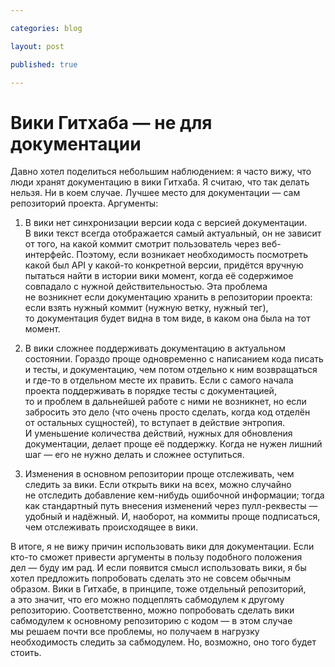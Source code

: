```yaml
---

categories: blog

layout: post

published: true

---
```


# Вики Гитхаба — не для документации

Давно хотел поделиться небольшим наблюдением: я часто вижу, что люди хранят документацию в вики Гитхаба. Я считаю, что так делать нельзя. Ни в коем случае. Лучшее место для документации — сам репозиторий проекта. Аргументы:

1. В вики нет синхронизации версии кода с версией документации. В вики текст всегда отображается самый актуальный, он не зависит от того, на какой коммит смотрит пользователь через веб-интерфейс. Поэтому, если возникает необходимость посмотреть какой был API у какой-то конкретной версии, придётся вручную пытаться найти в истории вики момент, когда её содержимое совпадало с нужной действительностью. Эта проблема не возникнет если документацию хранить в репозитории проекта: если взять нужный коммит (нужную ветку, нужный тег), то документация будет видна в том виде, в каком она была на тот момент.

2. В вики сложнее поддерживать документацию в актуальном состоянии. Гораздо проще одновременно с написанием кода писать и тесты, и документацию, чем потом отдельно к ним возвращаться и где-то в отдельном месте их править. Если с самого начала проекта поддерживать в порядке тесты с документацией, то и проблем в дальнейшей работе с ними не возникнет, но если забросить это дело (что очень просто сделать, когда код отделён от остальных сущностей), то вступает в действие энтропия. И уменьшение количества действий, нужных для обновления документации, делает проще её поддержку. Когда не нужен лишний шаг — его не нужно делать и сложнее оступиться.

3. Изменения в основном репозитории проще отслеживать, чем следить за вики. Если открыть вики на всех, можно случайно не отследить добавление кем-нибудь ошибочной информации; тогда как стандартный путь внесения изменений через пулл-реквесты — удобный и надёжный. И, наоборот, на коммиты проще подписаться, чем отслеживать происходящее в вики.

В итоге, я не вижу причин использовать вики для документации. Если кто-то сможет привести аргументы в пользу подобного положения дел — буду им рад. И если появится смысл использовать вики, я бы хотел предложить попробовать сделать это не совсем обычным образом. Вики в Гитхабе, в принципе, тоже отдельный репозиторий, а это значит, что его можно подцеплять сабмодулем к другому репозиторию. Соответственно, можно попробовать сделать вики сабмодулем к основному репозиторию с кодом — в этом случае мы решаем почти все проблемы, но получаем в нагрузку необходимость следить за сабмодулем. Но, возможно, оно того будет стоить.